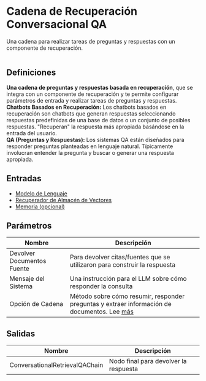 # Cadena de Recuperación Conversacional QA

Una cadena para realizar tareas de preguntas y respuestas con un componente de recuperación.

<figure><img src="../../../.gitbook/assets/image--6---1---1---1---1---1---1---1---1---1-.png" alt=""><figcaption></figcaption></figure>

## Definiciones

**Una cadena de preguntas y respuestas basada en recuperación**, que se integra con un componente de recuperación y te permite configurar parámetros de entrada y realizar tareas de preguntas y respuestas.\
**Chatbots Basados en Recuperación:** Los chatbots basados en recuperación son chatbots que generan respuestas seleccionando respuestas predefinidas de una base de datos o un conjunto de posibles respuestas. "Recuperan" la respuesta más apropiada basándose en la entrada del usuario.\
**QA (Preguntas y Respuestas):** Los sistemas QA están diseñados para responder preguntas planteadas en lenguaje natural. Típicamente involucran entender la pregunta y buscar o generar una respuesta apropiada.

## Entradas

* [Modelo de Lenguaje](../chat-models/)
* [Recuperador de Almacén de Vectores](../vector-stores/)
* [Memoria (opcional)](../memory/)

## Parámetros

| Nombre                         | Descripción                                                                                                                                                    |
| ------------------------------ | -------------------------------------------------------------------------------------------------------------------------------------------------------------- |
| Devolver Documentos Fuente     | Para devolver citas/fuentes que se utilizaron para construir la respuesta                                                                                      |
| Mensaje del Sistema            | Una instrucción para el LLM sobre cómo responder la consulta                                                                                                    |
| Opción de Cadena              | Método sobre cómo resumir, responder preguntas y extraer información de documentos. Lee [más](https://js.langchain.com/docs/modules/chains/document/)           |

## Salidas

| Nombre                         | Descripción                            |
| ------------------------------ | -------------------------------------- |
| ConversationalRetrievalQAChain | Nodo final para devolver la respuesta |
